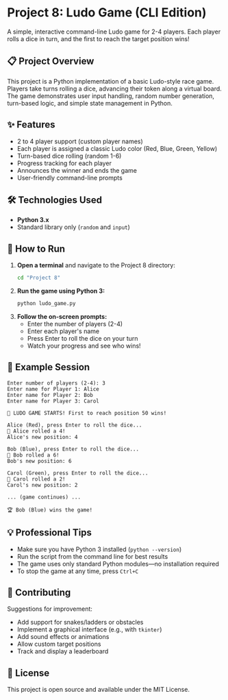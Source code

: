 # Project 8: Ludo Game (CLI Edition)

A simple, interactive command-line Ludo game for 2-4 players. Each player rolls a dice in turn, and the first to reach the target position wins!

## 📋 Project Overview
This project is a Python implementation of a basic Ludo-style race game. Players take turns rolling a dice, advancing their token along a virtual board. The game demonstrates user input handling, random number generation, turn-based logic, and simple state management in Python.

## ✨ Features
- 2 to 4 player support (custom player names)
- Each player is assigned a classic Ludo color (Red, Blue, Green, Yellow)
- Turn-based dice rolling (random 1-6)
- Progress tracking for each player
- Announces the winner and ends the game
- User-friendly command-line prompts

## 🛠️ Technologies Used
- **Python 3.x**
- Standard library only (`random` and `input`)

## 🚀 How to Run
1. **Open a terminal** and navigate to the Project 8 directory:
   ```bash
   cd "Project 8"
   ```
2. **Run the game using Python 3:**
   ```bash
   python ludo_game.py
   ```
3. **Follow the on-screen prompts:**
   - Enter the number of players (2-4)
   - Enter each player's name
   - Press Enter to roll the dice on your turn
   - Watch your progress and see who wins!

## 📝 Example Session
```
Enter number of players (2-4): 3
Enter name for Player 1: Alice
Enter name for Player 2: Bob
Enter name for Player 3: Carol

🎲 LUDO GAME STARTS! First to reach position 50 wins!

Alice (Red), press Enter to roll the dice...
🎲 Alice rolled a 4!
Alice's new position: 4

Bob (Blue), press Enter to roll the dice...
🎲 Bob rolled a 6!
Bob's new position: 6

Carol (Green), press Enter to roll the dice...
🎲 Carol rolled a 2!
Carol's new position: 2

... (game continues) ...

🏆 Bob (Blue) wins the game!
```

## 💡 Professional Tips
- Make sure you have Python 3 installed (`python --version`)
- Run the script from the command line for best results
- The game uses only standard Python modules—no installation required
- To stop the game at any time, press `Ctrl+C`

## 🤝 Contributing
Suggestions for improvement:
- Add support for snakes/ladders or obstacles
- Implement a graphical interface (e.g., with `tkinter`)
- Add sound effects or animations
- Allow custom target positions
- Track and display a leaderboard

## 📝 License
This project is open source and available under the MIT License.
